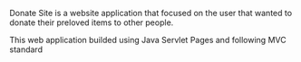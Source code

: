 Donate Site is a website application that focused on the user that wanted to donate their preloved items to other people.

This web application builded using Java Servlet Pages and following MVC standard
